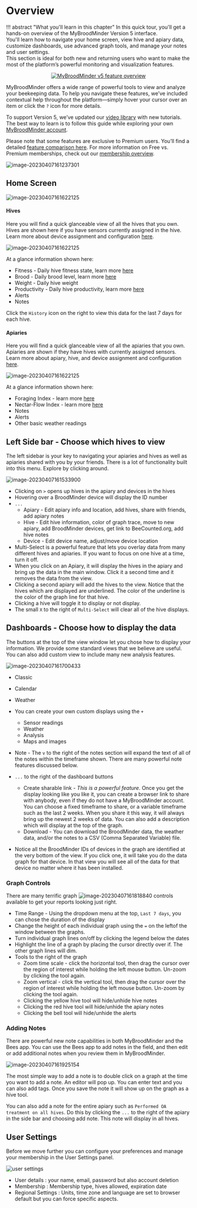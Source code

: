 # Overview

!!! abstract "What you'll learn in this chapter"
    In this quick tour, you'll get a hands-on overview of the MyBroodMinder Version 5 interface.  
    You'll learn how to navigate your home screen, view hive and apiary data, customize dashboards, use advanced graph tools, and manage your notes and user settings.  
    This section is ideal for both new and returning users who want to make the most of the platform’s powerful monitoring and visualization features.
    

<div align="center">
<a href="https://youtu.be/FoeU-fPR7Fw" target="_blank">
  <img src="https://img.youtube.com/vi/FoeU-fPR7Fw/0.jpg" alt="MyBroodMinder v5 feature overview ">
</a>
</div>



MyBroodMinder offers a wide range of powerful tools to view and analyze your beekeeping data. To help you navigate these features, we’ve included contextual help throughout the platform—simply hover your cursor over an item or click the `?` icon for more details.

To support Version 5, we’ve updated our [video library](https://doc.mybroodminder.com/86_video_library/) with new tutorials. The best way to learn is to follow this guide while exploring your own [MyBroodMinder account](https://mybroodminder.com).

Please note that some features are exclusive to Premium users. You’ll find a detailed [feature comparison here](https://myBroodMinder.com/app/premium-subscription). For more information on Free vs. Premium memberships, check out our [membership overview](https://doc.mybroodminder.com/65_memberships/).



![image-20230407161237301](../assets/50_mybroodminder_v5.assets/image-20230407161237301.png)

## Home Screen

![image-20230407161622125](../assets/50_mybroodminder_v5.assets/image-20230407161622125.png)

#### Hives

Here you will find a quick glanceable view of all the hives that you own. Hives are shown here if you have sensors currently assigned in the hive. Learn more about device assignment and configuration [here](../50_mybroodminder_v5b_devices.md).

![image-20230407161622125](../assets/50_mybroodminder_v5.assets/home_hives.png)

At a glance information shown here:

* Fitness - Daily hive fitness state, learn more [here](../50_mybroodminder_v5c_temperature.md)
* Brood - Daily brood level, learn more [here](../50_mybroodminder_v5c_temperature.md)
* Weight - Daily hive weight
* Productivity - Daily hive productivity, learn more [here](../50_mybroodminder_v5d_weight.md)
* Alerts
* Notes

Click the `History` icon on the right to view this data for the last 7 days for each hive.

#### Apiaries

Here you will find a quick glanceable view of all the apiaries that you own. Apiaries are shown if they have hives with currently assigned sensors. Learn more about apiary, hive, and device assignment and configuration [here](../50_mybroodminder_v5a_apiaries.md).

![image-20230407161622125](../assets/50_mybroodminder_v5.assets/home_apiaries.png)

At a glance information shown here:

* Foraging Index - learn more [here](../50_mybroodminder_v5h_weather.md/#indexes)
* Nectar-Flow Index - learn more [here](../50_mybroodminder_v5h_weather.md/#indexes)
* Notes
* Alerts
* Other basic weather readings

## Left Side bar - Choose which hives to view

The left sidebar is your key to navigating your apiaries and hives as well as apiaries shared with you by your friends. There is a lot of functionality built into this menu. Explore by clicking around.


![image-20230407161533900](../assets/50_mybroodminder_v5.assets/image-20230407161533900.png#mediumImg)

- Clicking on `>` opens up hives in the apiary and devices in the hives
- Hovering over a BroodMinder device will display the ID number
- `...`
  - Apiary - Edit apiary info and location, add hives, share with friends, add apiary notes
  - Hive - Edit hive information, color of graph trace, move to new apiary, add BroodMinder devices, get link to BeeCounted.org, add hive notes
  - Device - Edit device name, adjust/move device location
- Multi-Select is a powerful feature that lets you overlay data from many different hives and apiaries. If you want to focus on one hive at a time, turn it off.
- When you click on an Apiary, it will display the hives in the apiary and bring up the data in the main window. Click it a second time and it removes the data from the view.
- Clicking a second apiary will add the hives to the view. Notice that the hives which are displayed are underlined. The color of the underline is the color of the graph line for that hive.
- Clicking a hive will toggle it to display or not display.
- The small `X` to the right of `Multi-Select` will clear all of the hive displays.

## Dashboards - Choose how to display the data

The buttons at the top of the view window let you chose how to display your information. We provide some standard views that we believe are useful. You can also add custom view to include many new analysis features.

![image-20230407161700433](../assets/50_mybroodminder_v5.assets/image-20230407161700433.png)

- Classic
- Calendar
- Weather
- You can create your own custom displays using the `+` 
  - Sensor readings
  - Weather
  - Analysis
  - Maps and images
- Note - The `v` to the right of the notes section will expand the text of all of the notes within the timeframe shown. There are many powerful note features discussed below.
- `...` to the right of the dashboard buttons 
  - Create sharable link - *This is a powerful feature.* Once you get the display looking like you like it, you can create a browser link to share with anybody, even if they do not have a MyBroodMinder account. You can choose a fixed timeframe to share, or a variable timeframe such as the last 2 weeks. When you share it this way, it will always bring up the newest 2 weeks of data. You can also add a description which will display at the top of the graph.
  - Download - You can download the BroodMinder data, the weather data, and/or the notes to a CSV (Comma Separated Variable) file.

- Notice all the BroodMinder IDs of devices in the graph are identified at the very bottom of the view. If you click one, it will take you do the data graph for that device. In that view you will see all of the data for that device no matter where it has been installed.

### Graph Controls

There are many terrific graph ![image-20230407161818840](../assets/50_mybroodminder_v5.assets/image-20230407161818840.png) controls available to get your reports looking just right.


- Time Range - Using the dropdown menu at the top, `Last 7 days`, you can chose the duration of the display
- Change the height of each individual graph using the `=` on the leftof the window between the graphs.
- Turn individual graph lines on/off by clicking the legend below the dates
- Highlight the line of a graph by placing the cursor directly over if. The other graph lines will dim.
- Tools to the right of the graph
  - Zoom time scale - click the horizontal tool, then drag the cursor over the region of interest while holding the left mouse button. Un-zoom by clicking the tool again.
  - Zoom vertical - click the vertical tool, then drag the cursor over the region of interest while holding the left mouse button. Un-zoom by clicking the tool again.
  - Clicking the yellow hive tool will hide/unhide hive notes
  - Clicking the red hive tool will hide/unhide the apiary notes
  - Clicking the bell tool will hide/unhide the alerts

### Adding Notes

There are powerful new note capabilities in both MyBroodMinder and the Bees app. You can use the Bees app to add notes in the field, and then edit or add additional notes when you review them in MyBroodMinder.

![image-20230407161925154](../assets/50_mybroodminder_v5.assets/image-20230407161925154.png#mediumImg)

The most simple way to add a note is to double click on a graph at the time you want to add a note. An editor will pop up. You can enter text and you can also add tags. Once you save the note it will show up on the graph as a hive tool. 

You can also add a note for the entire apiary such as `Performed OA treatment on all hives`. Do this by clicking the `...` to the right of the apiary in the side bar and choosing add note. This note will display in all hives.

## User Settings

Before we move further you can configure your preferences and manage your membership in the User Settings panel.

![user settings](../assets/50_mybroodminder_v5.assets/mbm_user_setings.png)

- User details : your name, email, password but also account deletion
- Membership : Membership type, hives allowed, expiration date
- Regional Settings : Units, time zone and language are set to browser default but you can force specific aspects.
